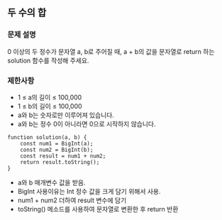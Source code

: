 ## 두 수의 합

### 문제 설명
0 이상의 두 정수가 문자열 a, b로 주어질 때, a + b의 값을 문자열로 return 하는 solution 함수를 작성해 주세요.

### 제한사항
+ 1 ≤ a의 길이 ≤ 100,000
+ 1 ≤ b의 길이 ≤ 100,000
+ a와 b는 숫자로만 이루어져 있습니다.
+ a와 b는 정수 0이 아니라면 0으로 시작하지 않습니다.

```
function solution(a, b) {
    const num1 = BigInt(a);
    const num2 = BigInt(b);
    const result = num1 + num2;
    return result.toString();
}
```
+ a와 b 매개변수 값을 받음.
+ BigInt 사용이유는 Int 정수 값을 크게 담기 위해서 사용.
+ num1 + num2 더하여 result 변수에 담기
+ toString() 메소드를 사용하여 문자열로 변환한 후 return 반환
